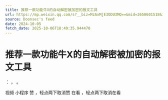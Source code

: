 ```yaml
---
title: 推荐一款功能牛X的自动解密被加密的报文工具
url: https://mp.weixin.qq.com/s?__biz=MzAxMjE3ODU3MQ==&mid=2650601518&idx=4&sn=210af5275fcf8faf89b320fa7decbabc
source: Doonsec's feed
date: 2024-10-05
fetch_date: 2025-10-06T18:49:35.944470
---
```


# 推荐一款功能牛X的自动解密被加密的报文工具

：
，
。

视频
小程序
赞
，轻点两下取消赞
在看
，轻点两下取消在看